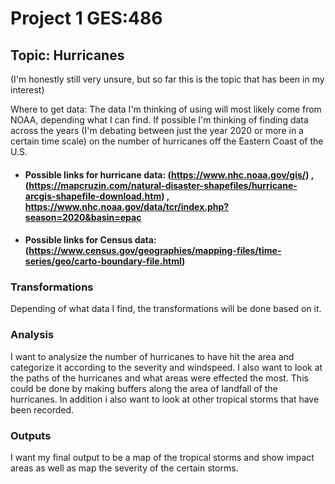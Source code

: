 # Project 1 GES:486

## Topic: Hurricanes
(I'm honestly still very unsure, but so far this is the topic that has been in my interest)

Where to get data: The data I'm thinking of using will most likely come from NOAA, depending what I can find. If possible I'm thinking of finding data across the years (I'm debating between just the year 2020 or more in a certain time scale) on the number of hurricanes off the Eastern Coast of the U.S. 

- #### Possible links for hurricane data: (https://www.nhc.noaa.gov/gis/) , (https://mapcruzin.com/natural-disaster-shapefiles/hurricane-arcgis-shapefile-download.htm) , https://www.nhc.noaa.gov/data/tcr/index.php?season=2020&basin=epac 

- #### Possible links for Census data: (https://www.census.gov/geographies/mapping-files/time-series/geo/carto-boundary-file.html) 

### Transformations
Depending of what data I find, the transformations will be done based on it.

### Analysis 
I want to analysize the number of hurricanes to have hit the area and categorize it according to the severity and windspeed. I also want to look at the paths of the hurricanes and what areas were effected the most. This could be done by making buffers along the area of landfall of the hurricanes.  In addition i also want to look at other tropical storms that have been recorded.

### Outputs
I want my final output to be a map of the tropical storms and show impact areas as well as map the severity of the certain storms.

